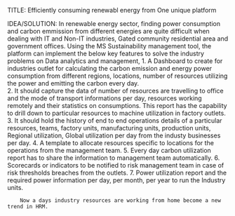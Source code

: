 TITLE: 
    Efficiently consuming renewabl energy from One unique platform

IDEA/SOLUTION: 
      In renewable energy sector, finding power consumption and carbon emmission from different energies are quite difficult when dealing with IT and Non-IT industries, Gated community residential area and government offices. 
      Using the MS Sustainability management tool, the platform can implement the below key features to solve the industry problems on Data analytics and management,
      1. A Dashboard to create for industries outlet for calculating the carbon emission and energy power consumption from different regions, locations, number of resources utilizing the power and emitting the carbon every day.  
      2. It should capture the data of number of resources are travelling to office and the mode of transport informations per day, resources working remotely and their statistics on consumptions. This report has the capability to drill down to particular resources to machine utilization in factory outlets. 
      3. It should hold the history of  end to end operations details of a particular resources, teams, factory units, manufacturing units, production units, Regional utilization, Global utilization per day from the industy businesses per day.
      4. A template to allocate resources specific to locations for the operations from the management team.
      5. Every day carbon utilization report has to share the information to management team automatically.
      6. Scorecards or indicators to be notified to risk management team in case of risk thresholds breaches from the outlets.
      7. Power utilization report and the required power information per day, per month, per year to run the Industry units.
      

        
        Now a days industry resources are working from home become a new trend in HRM. 
